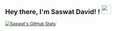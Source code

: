 ## Hey there, I'm Saswat David! ! <img src="https://github.com/TheDudeThatCode/TheDudeThatCode/blob/master/Assets/Hi.gif" width="30">

[![Saswat's GitHub Stats](https://github-readme-stats.vercel.app/api?username=saswatdavid&show_icons=true&theme=radical&hide_border=false)](https://github.com/anuraghazra/github-readme-stats)`
